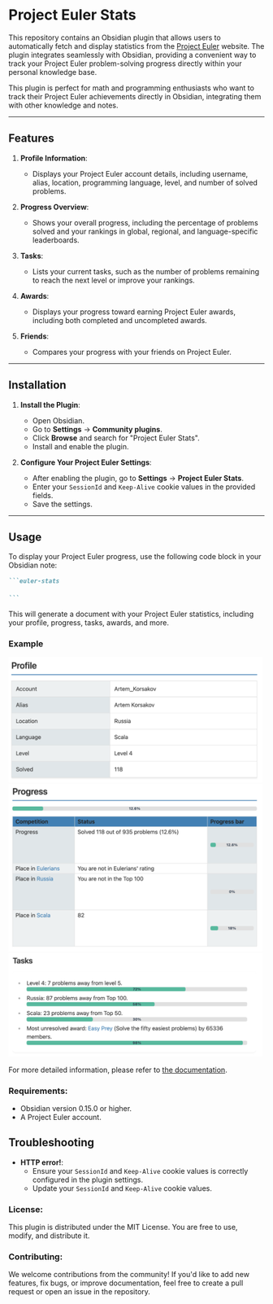 # Project Euler Stats

This repository contains an Obsidian plugin that allows users to automatically fetch and display statistics
from the [Project Euler](https://projecteuler.net/) website.
The plugin integrates seamlessly with Obsidian, providing a convenient way
to track your Project Euler problem-solving progress directly within your personal knowledge base.

This plugin is perfect for math and programming enthusiasts
who want to track their Project Euler achievements directly in Obsidian,
integrating them with other knowledge and notes.

---

## Features

1. **Profile Information**:

	- Displays your Project Euler account details, including username, alias, location,
	  programming language, level, and number of solved problems.

2. **Progress Overview**:

	- Shows your overall progress, including the percentage of problems solved
	  and your rankings in global, regional, and language-specific leaderboards.

3. **Tasks**:

	- Lists your current tasks, such as the number of problems remaining
	  to reach the next level or improve your rankings.

4. **Awards**:

	- Displays your progress toward earning Project Euler awards, including both completed and uncompleted awards.

5. **Friends**:
	- Compares your progress with your friends on Project Euler.

---

## Installation

1. **Install the Plugin**:

	- Open Obsidian.
	- Go to **Settings** → **Community plugins**.
	- Click **Browse** and search for "Project Euler Stats".
	- Install and enable the plugin.

2. **Configure Your Project Euler Settings**:
	- After enabling the plugin, go to **Settings** → **Project Euler Stats**.
	- Enter your `SessionId` and `Keep-Alive` cookie values in the provided fields.
	- Save the settings.

---

## Usage

To display your Project Euler progress, use the following code block in your Obsidian note:

````markdown
```euler-stats

```
````

This will generate a document with your Project Euler statistics, including your profile, progress, tasks, awards, and more.

### Example

<img src="docs/images/profile.png" alt="profile" width="500" />
<br>
<img src="docs/images/progress.png" alt="progress" width="500" />
<br>
<img src="docs/images/tasks.png" alt="tasks" width="500" />

For more detailed information, please refer to [the documentation](https://artemkorsakov.github.io/project-euler-stats/).

### Requirements:

- Obsidian version 0.15.0 or higher.
- A Project Euler account.

## Troubleshooting

- **HTTP error!**:
	- Ensure your `SessionId` and `Keep-Alive` cookie values is correctly configured in the plugin settings.
	- Update your `SessionId` and `Keep-Alive` cookie values.

### License:

This plugin is distributed under the MIT License. You are free to use, modify, and distribute it.

### Contributing:

We welcome contributions from the community! If you'd like to add new features, fix bugs, or improve documentation,
feel free to create a pull request or open an issue in the repository.
